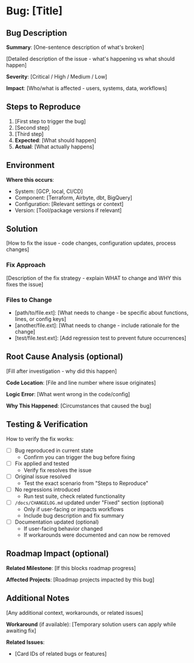 # Bug: [Title]

## Bug Description

**Summary**: [One-sentence description of what's broken]

[Detailed description of the issue - what's happening vs what should happen]

**Severity**: [Critical / High / Medium / Low]

**Impact**: [Who/what is affected - users, systems, data, workflows]

## Steps to Reproduce

1. [First step to trigger the bug]
2. [Second step]
3. [Third step]
4. **Expected**: [What should happen]
5. **Actual**: [What actually happens]

## Environment

**Where this occurs**:
- System: [GCP, local, CI/CD]
- Component: [Terraform, Airbyte, dbt, BigQuery]
- Configuration: [Relevant settings or context]
- Version: [Tool/package versions if relevant]

## Solution

[How to fix the issue - code changes, configuration updates, process changes]

### Fix Approach
[Description of the fix strategy - explain WHAT to change and WHY this fixes the issue]

### Files to Change
- [path/to/file.ext]: [What needs to change - be specific about functions, lines, or config keys]
- [another/file.ext]: [What needs to change - include rationale for the change]
- [test/file.test.ext]: [Add regression test to prevent future occurrences]

## Root Cause Analysis (optional)

[Fill after investigation - why did this happen]

**Code Location**: [File and line number where issue originates]

**Logic Error**: [What went wrong in the code/config]

**Why This Happened**: [Circumstances that caused the bug]

## Testing & Verification

How to verify the fix works:

- [ ] Bug reproduced in current state
  - Confirm you can trigger the bug before fixing
- [ ] Fix applied and tested
  - Verify fix resolves the issue
- [ ] Original issue resolved
  - Test the exact scenario from "Steps to Reproduce"
- [ ] No regressions introduced
  - Run test suite, check related functionality
- [ ] `/docs/CHANGELOG.md` updated under "Fixed" section (optional)
  - Only if user-facing or impacts workflows
  - Include bug description and fix summary
- [ ] Documentation updated (optional)
  - If user-facing behavior changed
  - If workarounds were documented and can now be removed

## Roadmap Impact (optional)

**Related Milestone**: [If this blocks roadmap progress]

**Affected Projects**: [Roadmap projects impacted by this bug]

## Additional Notes

[Any additional context, workarounds, or related issues]

**Workaround** (if available):
[Temporary solution users can apply while awaiting fix]

**Related Issues**:
- [Card IDs of related bugs or features]
